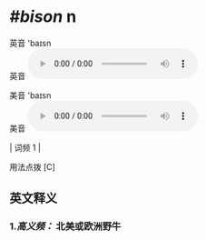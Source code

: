 # ***\#bison*** n
英音 'baɪsn  
英音
<audio src="./media/bison-B.aac" controls="controls"></audio>

美音 'baɪsn  
美音
<audio src="./media/bison.aac" controls="controls"></audio>



| 词频 1 |  

用法点拨  [C]

英文释义
---
### 1.*高义频：* **北美或欧洲野牛**  


